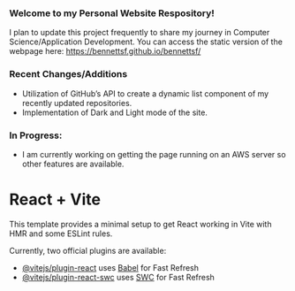 ### Welcome to my Personal Website Respository!
I plan to update this project frequently to share my journey in Computer Science/Application Development.
You can access the static version of the webpage here: https://bennettsf.github.io/bennettsf/

### Recent Changes/Additions
- Utilization of GitHub’s API to create a dynamic list component of my recently updated repositories. 
- Implementation of Dark and Light mode of the site.
  
### In Progress:
- I am currently working on getting the page running on an AWS server so other features are available.

# React + Vite

This template provides a minimal setup to get React working in Vite with HMR and some ESLint rules.

Currently, two official plugins are available:

- [@vitejs/plugin-react](https://github.com/vitejs/vite-plugin-react/blob/main/packages/plugin-react/README.md) uses [Babel](https://babeljs.io/) for Fast Refresh
- [@vitejs/plugin-react-swc](https://github.com/vitejs/vite-plugin-react-swc) uses [SWC](https://swc.rs/) for Fast Refresh
